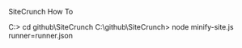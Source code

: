SiteCrunch How To



C:\> cd github\SiteCrunch
C:\github\SiteCrunch> node minify-site.js runner=runner.json

